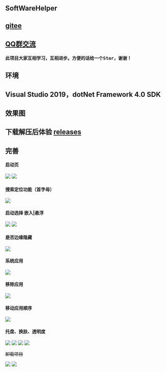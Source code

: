 ## SoftWareHelper
## [gitee](https://gitee.com/yanjinhua/SoftWareHelper)

## [QQ群交流](https://jq.qq.com/?_wv=1027&k=uN3RMw7N)

#### 此项目大家互相学习，互相进步。方便的话给一个<kbd>Star</kbd>，谢谢！

## 环境

## Visual Studio 2019，dotNet Framework 4.0 SDK
 
 
 
## __效果图__ 

## **下载解压后体验 [releases](https://github.com/yanjinhuagood/SoftWareHelper/releases/)**   






## __完善__  

#### 启动页

<img src="/Images/GIFfree.gif"/>
<img src="/Images/free1.png"/>

#### 搜索定位功能（首字母）

<img src="/Images/KeyBoardEntry.png"/>

#### 启动选择 __嵌入|悬浮__ 

<img src="/Images/desktop.gif"/>
<img src="/Images/select.png"/>

#### 是否边缘隐藏 

<img src="/Images/IsEdgeHide.png"/>

#### 系统应用
<img src="/Images/systemAppliction.png"/>

#### 移除应用

<img src="/Images/Remove.png"/>

#### 移动应用顺序

<img src="/Images/drag.png"/>

#### 托盘、换肤、透明度

<img src="/Images/original.png"/>
<img src="/Images/MheelGif.gif"/>
<img src="/Images/GIFNew.gif"/>
<img src="/Images/GIFMini.gif"/>

~~卸载项目~~

<img src="/Images/2.png"/>
<img src="/Images/gif.gif"/>
